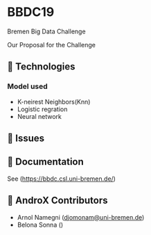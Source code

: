 # BBDC19
Bremen Big Data Challenge

Our Proposal for the Challenge

## :bookmark: Technologies

###  Model used 

- K-neirest Neighbors(Knn) 
- Logistic regration
- Neural network


## :bug: Issues


## :pencil: Documentation 

See (https://bbdc.csl.uni-bremen.de/)

## :construction_worker: AndroX Contributors 

- Arnol Namegni (djomonam@uni-bremen.de) 
- Belona Sonna ()

